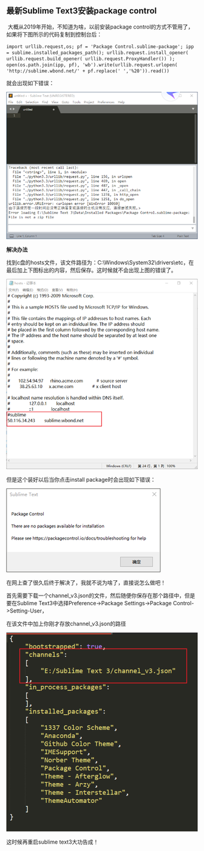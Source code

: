 ## 最新Sublime Text3安装package control

​	大概从2019年开始，不知道为啥，以前安装package control的方式不管用了，如果将下图所示的代码复制到控制台后：

```
import urllib.request,os; pf = 'Package Control.sublime-package'; ipp = sublime.installed_packages_path(); urllib.request.install_opener( urllib.request.build_opener( urllib.request.ProxyHandler()) ); open(os.path.join(ipp, pf), 'wb').write(urllib.request.urlopen( 'http://sublime.wbond.net/' + pf.replace(' ','%20')).read())
```

就会出现如下错误：

![](./imgs/17_imgs/1.jpg)

**解决办法**

找到c盘的hosts文件，该文件路径为：C:\Windows\System32\drivers\etc，在最后加上下图标出的内容，然后保存。这时候就不会出现上图的错误了。

![](./imgs/17_imgs/2.jpg)

但是这个装好以后当你点击install package时会出现如下错误：

![](./imgs/17_imgs/3.jpg)

在网上查了很久后终于解决了，我就不说为啥了，直接说怎么做吧！

首先需要下载一个channel_v3.json的文件，然后随便你保存在那个路径中，但是要在Sublime Text3中选择Preference->Package Settings->Package Control->Setting-User，

在该文件中加上你刚才存放channel_v3.json的路径

![](./imgs/17_imgs/4.jpg)

这时候再重启sublime text3大功告成！